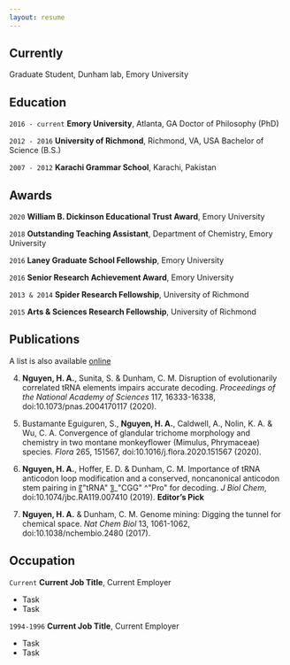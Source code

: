 ```yaml
---
layout: resume
---
```

## Currently

Graduate Student, Dunham lab, Emory University 

## Education

`2016 - current`
__Emory University__, Atlanta, GA
Doctor of Philosophy (PhD)

`2012 - 2016`
__University of Richmond__, Richmond, VA, USA
Bachelor of Science (B.S.)

`2007 - 2012`
__Karachi Grammar School__, Karachi, Pakistan

## Awards

`2020`
__William B. Dickinson Educational Trust Award__, Emory University 

`2018`
__Outstanding Teaching Assistant__, Department of Chemistry, Emory University 

`2016`
__Laney Graduate School Fellowship__, Emory University 

`2016`
__Senior Research Achievement Award__, Emory University 

`2013 & 2014`
__Spider Research Fellowship__, University of Richmond 

`2015`
__Arts & Sciences Research Fellowship__, University of Richmond 

## Publications

A list is also available [online](https://scholar.google.com/citations?user=Tlxj6igAAAAJ&hl=en)

4. __Nguyen, H. A.__, Sunita, S. & Dunham, C. M. Disruption of evolutionarily correlated tRNA elements impairs accurate decoding. _Proceedings of the National Academy of Sciences_ 117, 16333-16338, doi:10.1073/pnas.2004170117 (2020).

3. Bustamante Eguiguren, S., __Nguyen, H. A.__, Caldwell, A., Nolin, K. A. & Wu, C. A. Convergence of glandular trichome morphology and chemistry in two montane monkeyflower (Mimulus, Phrymaceae) species. _Flora_ 265, 151567, doi:10.1016/j.flora.2020.151567 (2020).

2. __Nguyen, H. A.__, Hoffer, E. D. & Dunham, C. M. Importance of tRNA anticodon loop modification and a conserved, noncanonical anticodon stem pairing in 〖"tRNA" 〗_"CGG" ^"Pro"  for decoding. _J Biol Chem_, doi:10.1074/jbc.RA119.007410 (2019). __Editor’s Pick__

1. __Nguyen, H. A.__ & Dunham, C. M. Genome mining: Digging the tunnel for chemical space. _Nat Chem Biol_ 13, 1061-1062, doi:10.1038/nchembio.2480 (2017).



## Occupation

`Current`
__Current Job Title__, Current Employer 

- Task
- Task

`1994-1996`
__Current Job Title__, Current Employer 

- Task
- Task



<!-- ### Footer

Last updated: May 2013 -->



